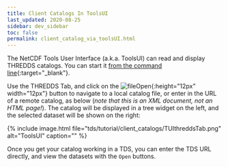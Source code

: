 ```yaml
---
title: Client Catalogs In ToolsUI
last_updated: 2020-08-25
sidebar: dev_sidebar
toc: false
permalink: client_catalog_via_toolsUI.html
---
```


The NetCDF Tools User Interface (a.k.a. ToolsUI) can read and display THREDDS catalogs.
You can start it [from the command line](https://docs.unidata.ucar.edu/netcdf-java/{{site.netcdf-java_docset_version}}/userguide/toolsui_ref.html){:target="_blank"}.

Use the THREDDS Tab, and click on the ![fileOpen](images/tds/tutorial/client_catalogs/fileIcon.jpg){:height="12px" width="12px"} button to navigate to a local catalog file, or enter in the URL of a remote catalog, as below (_note that this is an XML document, not an HTML page!_).
The catalog will be displayed in a tree widget on the left, and the selected dataset will be shown on the right:

{% include image.html file="tds/tutorial/client_catalogs/TUIthreddsTab.png" alt="ToolsUI" caption="" %}

Once you get your catalog working in a TDS, you can enter the TDS URL directly, and view the datasets with the `Open` buttons.
